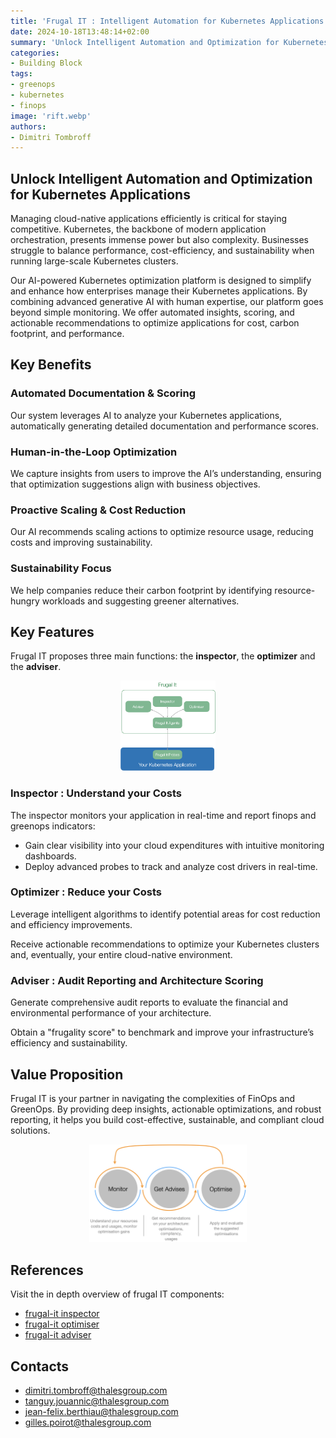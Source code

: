 ```yaml
---
title: 'Frugal IT : Intelligent Automation for Kubernetes Applications'
date: 2024-10-18T13:48:14+02:00
summary: 'Unlock Intelligent Automation and Optimization for Kubernetes Applications'
categories: 
- Building Block
tags:
- greenops
- kubernetes
- finops
image: 'rift.webp'
authors: 
- Dimitri Tombroff
---
```


## Unlock Intelligent Automation and Optimization for Kubernetes Applications

Managing cloud-native applications efficiently is critical for staying competitive. Kubernetes, the backbone of modern application orchestration, presents immense power but also complexity. Businesses struggle to balance performance, cost-efficiency, and sustainability when running large-scale Kubernetes clusters.

Our AI-powered Kubernetes optimization platform is designed to simplify and enhance how enterprises manage their Kubernetes applications. By combining advanced generative AI with human expertise, our platform goes beyond simple monitoring. We offer automated insights, scoring, and actionable recommendations to optimize applications for cost, carbon footprint, and performance.

## Key Benefits

### Automated Documentation & Scoring

Our system leverages AI to analyze your Kubernetes applications, automatically generating detailed documentation and performance scores.

### Human-in-the-Loop Optimization

We capture insights from users to improve the AI’s understanding, ensuring that optimization suggestions align with business objectives.

### Proactive Scaling & Cost Reduction

Our AI recommends scaling actions to optimize resource usage, reducing costs and improving sustainability.

### Sustainability Focus

We help companies reduce their carbon footprint by identifying resource-hungry workloads and suggesting greener alternatives.

## Key Features

Frugal IT proposes three main functions: the **inspector**, the **optimizer** and the **adviser**.

<div style="text-align: center;">
	<img src="./frugal-it.png" alt="Frugal IT Overview" style="width:30%;" />
</div>

### Inspector : Understand your Costs

The inspector monitors your application in real-time and report finops and greenops indicators: 

* Gain clear visibility into your cloud expenditures with intuitive monitoring dashboards.
* Deploy advanced probes to track and analyze cost drivers in real-time.

### Optimizer : Reduce your Costs

Leverage intelligent algorithms to identify potential areas for cost reduction and efficiency improvements.

Receive actionable recommendations to optimize your Kubernetes clusters and, eventually, your entire cloud-native environment.

### Adviser : Audit Reporting and Architecture Scoring

Generate comprehensive audit reports to evaluate the financial and environmental performance of your architecture.

Obtain a "frugality score" to benchmark and improve your infrastructure’s efficiency and sustainability.

## Value Proposition

Frugal IT is your partner in navigating the complexities of FinOps and GreenOps. By providing deep insights, actionable optimizations, and robust reporting, it helps you build cost-effective, sustainable, and compliant cloud solutions.

<div style="text-align: center;">
	<img src="./frugal-it-cycle.png" alt="User experience and vertuous cycle" style="width:50%;" />
</div>

## References

Visit the in depth overview of frugal IT components:

- [frugal-it inspector](/blogs/frugalit-inspector)
- [frugal-it optimiser](/blogs/frugalit-optimiser)
- [frugal-it adviser](/blogs/frugalit-adviser)

## Contacts

- dimitri.tombroff@thalesgroup.com
- tanguy.jouannic@thalesgroup.com
- jean-felix.berthiau@thalesgroup.com
- gilles.poirot@thalesgroup.com



